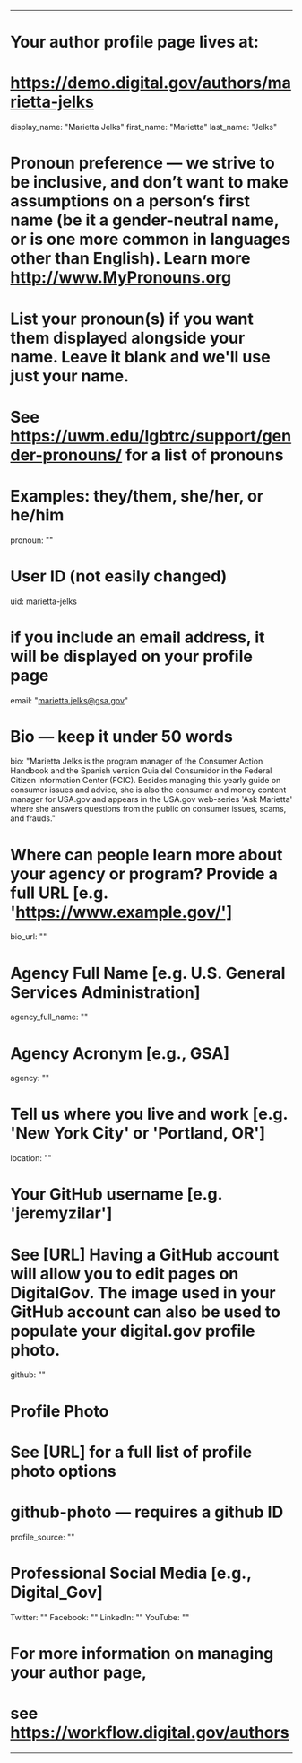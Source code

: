 
---

# Your author profile page lives at:
# https://demo.digital.gov/authors/marietta-jelks

display_name: "Marietta Jelks"
first_name: "Marietta"
last_name: "Jelks"

# Pronoun preference — we strive to be inclusive, and don’t want to make assumptions on a person’s first name (be it a gender-neutral name, or is one more common in languages other than English). Learn more http://www.MyPronouns.org
# List your pronoun(s) if you want them displayed alongside your name. Leave it blank and we'll use just your name.
# See https://uwm.edu/lgbtrc/support/gender-pronouns/ for a list of pronouns
# Examples: they/them, she/her, or he/him
pronoun: ""

# User ID (not easily changed)
uid: marietta-jelks

# if you include an email address, it will be displayed on your profile page
email: "marietta.jelks@gsa.gov"

# Bio — keep it under 50 words
bio: "Marietta Jelks is the program manager of the Consumer Action Handbook and the Spanish version Guia del Consumidor in the Federal Citizen Information Center (FCIC). Besides managing this yearly guide on consumer issues and advice, she is also the consumer and money content manager for USA.gov and appears in the USA.gov web-series &#39;Ask Marietta&#39; where she answers questions from the public on consumer issues, scams, and frauds."

# Where can people learn more about your agency or program? Provide a full URL [e.g. 'https://www.example.gov/']
bio_url: ""

# Agency Full Name [e.g. U.S. General Services Administration]
agency_full_name: ""

# Agency Acronym [e.g., GSA]
agency: ""

# Tell us where you live and work [e.g. 'New York City' or 'Portland, OR']
location: ""

# Your GitHub username [e.g. 'jeremyzilar']
# See [URL] Having a GitHub account will allow you to edit pages on DigitalGov. The image used in your GitHub account can also be used to populate your digital.gov profile photo.
github: ""

# Profile Photo
# See [URL] for a full list of profile photo options
# github-photo — requires a github ID
profile_source: ""

# Professional Social Media [e.g., Digital_Gov]
Twitter: ""
Facebook: ""
LinkedIn: ""
YouTube: ""

# For more information on managing your author page,
# see https://workflow.digital.gov/authors

---
